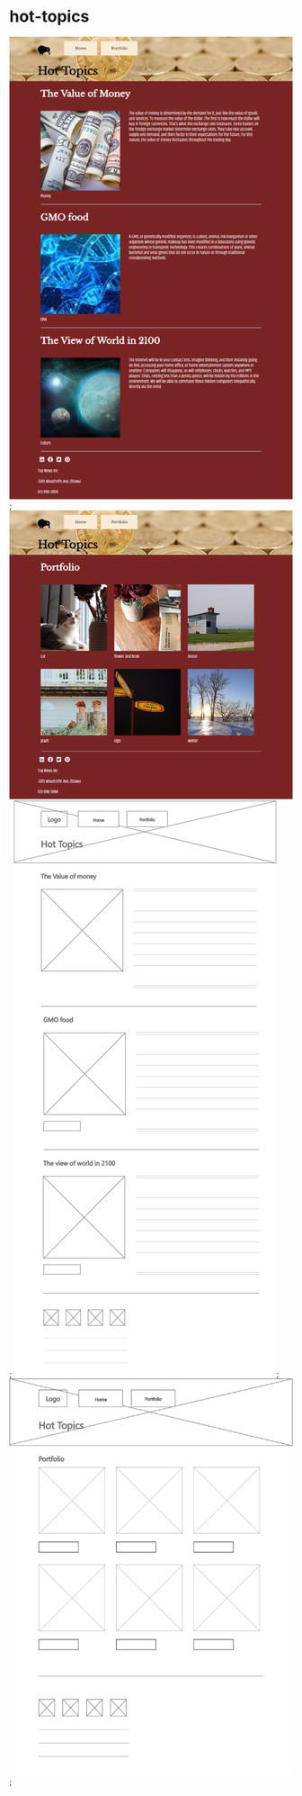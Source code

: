 # hot-topics
![](/design/mockup-home.png);
![](/design/mocup-portfolio.png);
![](/design/wireframe-home.png);
![](/design/wireframe-portfolio.png);
